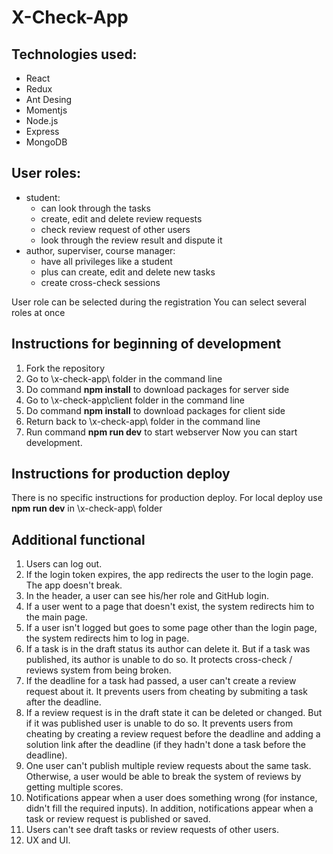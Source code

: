 # X-Check-App

## Technologies used:

* React
* Redux
* Ant Desing
* Momentjs
* Node.js
* Express
* MongoDB

## User roles:

* student: 
  - can look through the tasks
  - create, edit and delete review requests
  - check review request of other users
  - look through the review result and dispute it
* author, superviser, course manager:
  - have all privileges like a student
  - plus can create, edit and delete new tasks
  - create cross-check sessions

User role can be selected during the registration
You can select several roles at once

## Instructions for beginning of development

1. Fork the repository 
2. Go to \x-check-app\ folder in the command line
3. Do command **npm install** to download packages for server side
4. Go to \x-check-app\client folder in the command line
5. Do command **npm install** to download packages for client side
6. Return back to \x-check-app\ folder in the command line
7. Run command **npm run dev** to start webserver
Now you can start development. 


## Instructions for production deploy

There is no specific instructions for production deploy.
For local deploy use **npm run dev** in \x-check-app\ folder


## Additional functional

1. Users can log out.
2. If the login token expires, the app redirects the user to the login page. The app doesn't break.
3. In the header, a user can see his/her role and GitHub login.
4. If a user went to a page that doesn't exist, the system redirects him to the main page.
5. If a user isn't logged but goes to some page other than the login page, the system redirects him to log in page.
6. If a task is in the draft status its author can delete it. But if a task was published, its author is unable to do so. It protects cross-check / reviews system from being broken.
7. If the deadline for a task had passed, a user can't create a review request about it. It prevents users from cheating by submiting a task after the deadline.
8. If a review request is in the draft state it can be deleted or changed. But if it was published user is unable to do so. It prevents users from cheating by creating a review request before the deadline and adding a solution link after the deadline (if they hadn't done a task before the deadline).
9. One user can't publish multiple review requests about the same task. Otherwise, a user would be able to break the system of reviews by getting multiple scores.
10. Notifications appear when a user does something wrong (for instance, didn't fill the required inputs). In addition, notifications appear when a task or review request is published or saved.
11. Users can't see draft tasks or review requests of other users.
12. UX and UI.
